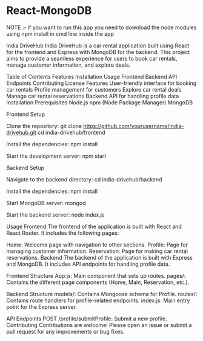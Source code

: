 # React-MongoDB

NOTE :- if you want to run this app you need to download the node modules using npm install in cmd line inside the app

India DriveHub
India DriveHub is a car rental application built using React for the frontend and Express with MongoDB for the backend. This project aims to provide a seamless experience for users to book car rentals, manage customer information, and explore deals.

Table of Contents
Features
Installation
Usage
Frontend
Backend
API Endpoints
Contributing
License
Features
User-friendly interface for booking car rentals
Profile management for customers
Explore car rental deals
Manage car rental reservations
Backend API for handling profile data
Installation
Prerequisites
Node.js
npm (Node Package Manager)
MongoDB

Frontend Setup

Clone the repository:
git clone https://github.com/yourusername/india-drivehub.git
cd india-drivehub/frontend

Install the dependencies:
npm install

Start the development server:
npm start


Backend Setup

Navigate to the backend directory:
cd india-drivehub/backend

Install the dependencies:
npm install

Start MongoDB server:
mongod

Start the backend server:
node index.js



Usage
Frontend
The frontend of the application is built with React and React Router. It includes the following pages:

Home: Welcome page with navigation to other sections.
Profile: Page for managing customer information.
Reservation: Page for making car rental reservations.
Backend
The backend of the application is built with Express and MongoDB. It includes API endpoints for handling profile data.

Frontend
Structure
App.js: Main component that sets up routes.
pages/: Contains the different page components (Home, Main, Reservation, etc.).


Backend
Structure
models/: Contains Mongoose schema for Profile.
routes/: Contains route handlers for profile-related endpoints.
index.js: Main entry point for the Express server.

API Endpoints
POST /profile/submitProfile: Submit a new profile.
Contributing
Contributions are welcome! Please open an issue or submit a pull request for any improvements or bug fixes.
